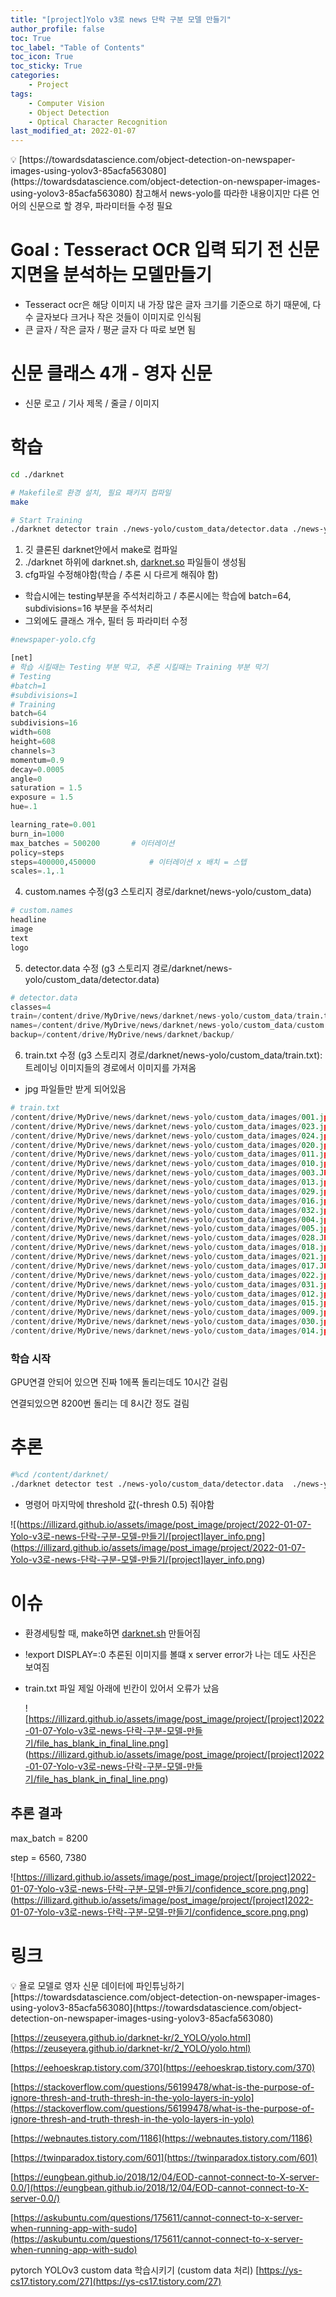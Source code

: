 ```yaml
---
title: "[project]Yolo v3로 news 단락 구분 모델 만들기"
author_profile: false
toc: True	
toc_label: "Table of Contents"
toc_icon: True
toc_sticky:	True
categories: 
    - Project
tags: 
    - Computer Vision
    - Object Detection
    - Optical Character Recognition
last_modified_at: 2022-01-07
---
```


<aside>
💡 [https://towardsdatascience.com/object-detection-on-newspaper-images-using-yolov3-85acfa563080](https://towardsdatascience.com/object-detection-on-newspaper-images-using-yolov3-85acfa563080) 참고해서 news-yolo를 따라한 내용이지만 다른 언어의 신문으로 할 경우, 파라미터들 수정 필요

</aside>

# Goal : Tesseract OCR 입력 되기 전 신문 지면을 분석하는 모델만들기

- Tesseract ocr은 해당 이미지 내 가장 많은 글자 크기를 기준으로 하기 때문에, 다수 글자보다 크거나 작은 것들이 이미지로 인식됨
- 큰 글자 / 작은 글자 / 평균 글자 다 따로 보면 됨

# 신문 클래스 4개 - 영자 신문

- 신문 로고 / 기사 제목 / 줄글 / 이미지

# 학습

```bash
cd ./darknet

# Makefile로 환경 설치, 필요 패키지 컴파일 
make

# Start Training 
./darknet detector train ./news-yolo/custom_data/detector.data ./news-yolo/custom_data/newspaper-yolo.cfg
```

1. 깃 클론된 darknet안에서 make로 컴파일
2. ./darknet 하위에 darknet.sh, [darknet.so](http://darknet.so) 파일들이 생성됨 
3. cfg파일 수정해야함(학습 / 추론 시 다르게 해줘야 함)
- 학습시에는 testing부분을 주석처리하고 / 추론시에는 학습에 batch=64, subdivisions=16 부분을 주석처리
- 그외에도 클래스 개수, 필터 등 파라미터 수정

```python
#newspaper-yolo.cfg

[net]
# 학습 시킬때는 Testing 부분 막고, 추론 시킬때는 Training 부분 막기 
# Testing
#batch=1
#subdivisions=1
# Training
batch=64
subdivisions=16
width=608
height=608
channels=3
momentum=0.9
decay=0.0005
angle=0
saturation = 1.5
exposure = 1.5
hue=.1

learning_rate=0.001
burn_in=1000
max_batches = 500200       # 이터레이션
policy=steps
steps=400000,450000            # 이터레이션 x 배치 = 스텝
scales=.1,.1
```

4. custom.names 수정(g3 스토리지 경로/darknet/news-yolo/custom_data)

```python
# custom.names
headline
image
text
logo
```

5. detector.data 수정 (g3 스토리지 경로/darknet/news-yolo/custom_data/detector.data)

```python
# detector.data
classes=4
train=/content/drive/MyDrive/news/darknet/news-yolo/custom_data/train.txt
names=/content/drive/MyDrive/news/darknet/news-yolo/custom_data/custom.names
backup=/content/drive/MyDrive/news/darknet/backup/
```

6. train.txt 수정 (g3 스토리지 경로/darknet/news-yolo/custom_data/train.txt): 트레이닝 이미지들의 경로에서 이미지를 가져옴

- jpg 파일들만 받게 되어있음

```python
# train.txt
/content/drive/MyDrive/news/darknet/news-yolo/custom_data/images/001.jpg
/content/drive/MyDrive/news/darknet/news-yolo/custom_data/images/023.jpg
/content/drive/MyDrive/news/darknet/news-yolo/custom_data/images/024.jpg
/content/drive/MyDrive/news/darknet/news-yolo/custom_data/images/020.jpg
/content/drive/MyDrive/news/darknet/news-yolo/custom_data/images/011.jpg
/content/drive/MyDrive/news/darknet/news-yolo/custom_data/images/010.jpg
/content/drive/MyDrive/news/darknet/news-yolo/custom_data/images/003.JPG
/content/drive/MyDrive/news/darknet/news-yolo/custom_data/images/013.jpg
/content/drive/MyDrive/news/darknet/news-yolo/custom_data/images/029.jpg
/content/drive/MyDrive/news/darknet/news-yolo/custom_data/images/016.jpg
/content/drive/MyDrive/news/darknet/news-yolo/custom_data/images/032.jpg
/content/drive/MyDrive/news/darknet/news-yolo/custom_data/images/004.jpg
/content/drive/MyDrive/news/darknet/news-yolo/custom_data/images/005.jpg
/content/drive/MyDrive/news/darknet/news-yolo/custom_data/images/028.JPG
/content/drive/MyDrive/news/darknet/news-yolo/custom_data/images/018.jpg
/content/drive/MyDrive/news/darknet/news-yolo/custom_data/images/021.jpg
/content/drive/MyDrive/news/darknet/news-yolo/custom_data/images/017.JPG
/content/drive/MyDrive/news/darknet/news-yolo/custom_data/images/022.jpg
/content/drive/MyDrive/news/darknet/news-yolo/custom_data/images/031.jpg
/content/drive/MyDrive/news/darknet/news-yolo/custom_data/images/012.jpg
/content/drive/MyDrive/news/darknet/news-yolo/custom_data/images/015.jpg
/content/drive/MyDrive/news/darknet/news-yolo/custom_data/images/009.jpg
/content/drive/MyDrive/news/darknet/news-yolo/custom_data/images/030.jpg
/content/drive/MyDrive/news/darknet/news-yolo/custom_data/images/014.jpg
```

### 학습 시작

GPU연결 안되어 있으면 진짜 1에폭 돌리는데도 10시간 걸림

연결되있으면 8200번 돌리는 데 8시간 정도 걸림

# 추론

```bash
#%cd /content/darknet/
./darknet detector test ./news-yolo/custom_data/detector.data  ./news-yolo/custom_data/newspaper-yolo.cfg ./backup/newspaper-yolo_800.weights ./data/rodong.jpg -thresh 0.5
```

- 명령어 마지막에 threshold 값(-thresh 0.5) 줘야함

![(https://illizard.github.io/assets/image/post_image/project/2022-01-07-Yolo-v3로-news-단락-구분-모델-만들기/[project]layer_info.png]
(https://illizard.github.io/assets/image/post_image/project/2022-01-07-Yolo-v3로-news-단락-구분-모델-만들기/[project]layer_info.png)

# 이슈

- 환경세팅할 때, make하면 [darknet.sh](http://darknet.sh) 만들어짐
- !export DISPLAY=:0 
추론된 이미지를 볼떄 x server error가 나는 데도 사진은 보여짐
- train.txt 파일 제일 아래에 빈칸이 있어서 오류가 났음
    
    ![https://illizard.github.io/assets/image/post_image/project/[project]2022-01-07-Yolo-v3로-news-단락-구분-모델-만들기/file_has_blank_in_final_line.png]
    (https://illizard.github.io/assets/image/post_image/project/[project]2022-01-07-Yolo-v3로-news-단락-구분-모델-만들기/file_has_blank_in_final_line.png)
    

## 추론 결과

max_batch = 8200

step = 6560, 7380

![https://illizard.github.io/assets/image/post_image/project/[project]2022-01-07-Yolo-v3로-news-단락-구분-모델-만들기/confidence_score.png.png]
(https://illizard.github.io/assets/image/post_image/project/[project]2022-01-07-Yolo-v3로-news-단락-구분-모델-만들기/confidence_score.png.png)

# 링크

<aside>
💡 욜로 모델로 영자 신문 데이터에 파인튜닝하기 [https://towardsdatascience.com/object-detection-on-newspaper-images-using-yolov3-85acfa563080](https://towardsdatascience.com/object-detection-on-newspaper-images-using-yolov3-85acfa563080)

</aside>

[https://zeuseyera.github.io/darknet-kr/2_YOLO/yolo.html](https://zeuseyera.github.io/darknet-kr/2_YOLO/yolo.html)

[https://eehoeskrap.tistory.com/370](https://eehoeskrap.tistory.com/370)

[https://stackoverflow.com/questions/56199478/what-is-the-purpose-of-ignore-thresh-and-truth-thresh-in-the-yolo-layers-in-yolo](https://stackoverflow.com/questions/56199478/what-is-the-purpose-of-ignore-thresh-and-truth-thresh-in-the-yolo-layers-in-yolo)

[https://webnautes.tistory.com/1186](https://webnautes.tistory.com/1186)

[https://twinparadox.tistory.com/601](https://twinparadox.tistory.com/601)

[https://eungbean.github.io/2018/12/04/EOD-cannot-connect-to-X-server-0.0/](https://eungbean.github.io/2018/12/04/EOD-cannot-connect-to-X-server-0.0/)

[https://askubuntu.com/questions/175611/cannot-connect-to-x-server-when-running-app-with-sudo](https://askubuntu.com/questions/175611/cannot-connect-to-x-server-when-running-app-with-sudo)

pytorch YOLOv3 custom data 학습시키기 (custom data 처리) [https://ys-cs17.tistory.com/27](https://ys-cs17.tistory.com/27)
